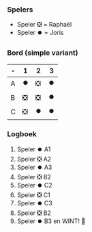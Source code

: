 ### Spelers
- Speler ❎ = Raphaël
- Speler ⏺️ = Joris

### Bord (simple variant)
| - | 1 | 2 | 3 |
|---|---|---|---|
| A |⏺️|❎|⏺️|
| B |❎|❎|⏺️|
| C |❎|⏺️|⏺️|

### Logboek
1. Speler ⏺️ A1
2. Speler ❎ A2
3. Speler ⏺️ A3
4. Speler ❎ B2
5. Speler ⏺️ C2
6. Speler ❎ C1
7. Speler ⏺️ C3
8. Speler ❎ B2
9. Speler ⏺️ B3 en WINT! 🥳